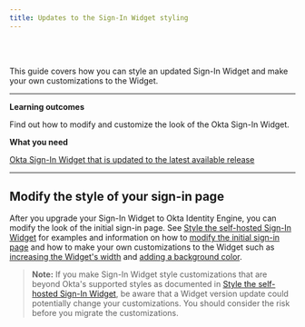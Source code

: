 ```yaml
---
title: Updates to the Sign-In Widget styling
---
```


<ApiLifecycle access="ie" /><br>
<ApiLifecycle access="Limited GA" /><br>

This guide covers how you can style an updated Sign-In Widget and make your own customizations to the Widget.

---

**Learning outcomes**

Find out how to modify and customize the look of the Okta Sign-In Widget.

**What you need**

[Okta Sign-In Widget that is updated to the latest available release](/docs/guides/oie-upgrade-sign-in-widget/main/)

---

## Modify the style of your sign-in page

After you upgrade your Sign-In Widget to Okta Identity Engine, you can modify the look of the initial sign-in page. See [Style the self-hosted Sign-In Widget](/docs/guides/style-the-widget/style-self-hosted/) for examples and information on how to [modify the initial sign-in page](/docs/guides/style-the-widget/style-self-hosted/#initial-sign-in-page) and how to make your own customizations to the Widget such as [increasing the Widget's width](/docs/guides/style-the-widget/style-self-hosted/#widget-positioning-width) and [adding a background color](/docs/guides/style-the-widget/style-self-hosted/#background).

> **Note:** If you make Sign-In Widget style customizations that are beyond Okta's supported styles as documented in [Style the self-hosted Sign-In Widget](/docs/guides/style-the-widget/style-self-hosted/), be aware that a Widget version update could potentially change your customizations. You should consider the risk before you migrate the customizations.